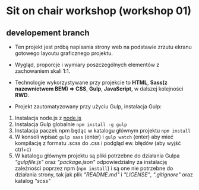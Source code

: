 # Sit on chair workshop (workshop 01)
## developement branch

* Ten projekt jest próbą napisania strony web na podstawie zrzutu ekranu gotowego layoutu graficznego projektu.
* Wygląd, proporcje i wymiary poszczególnych elementów z zachowaniem skali 1:1.
* Technologie wykorzystywane przy projekcie to **HTML**, **Sass(z nazewnictwem BEM) => CSS**, **Gulp**, **JavaScript**, w dalszej kolejności **RWD**.

* Projekt zautomatyzowany przy użyciu Gulp, instalacja Gulp:
1. Instalacja node.js z [node.js](http://nodejs.org)
1. Instalacja Gulp globalnie ```npm install -g gulp```
1. Instalacja paczek npm będąc w katalogu głównym projektu ```npm install```
1. W konsoli wpisać ```gulp sass``` (enter) i ```gulp watch``` (enter) aby mieć 	 kompilację z formatu .scss do .css i podgląd ew. błędów (aby wyjść ctrl+c)
1. W katalogu głównym projektu są pliki potrzebne do działania Gulpa _"gulpfile.js"_ oraz _"package.json"_ odpowiedzialny za instalację zależności poprzez npm (```npm install```) i są one nie potrzebne do działania strony, tak jak plik _"README.md"_ i _"LICENSE"_, _".gitignore"_ oraz katalog _"scss"_
